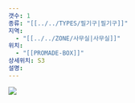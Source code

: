 ```yaml
---
갯수: 1
종류: "[[../../TYPES/필기구|필기구]]"
지역:
  - "[[../../ZONE/사무실|사무실]]"
위치:
  - "[[PROMADE-BOX]]"
상세위치: S3
설명: 
---
```

![](http://192.168.50.22/devices/241123_IMG_0009.jpg)
